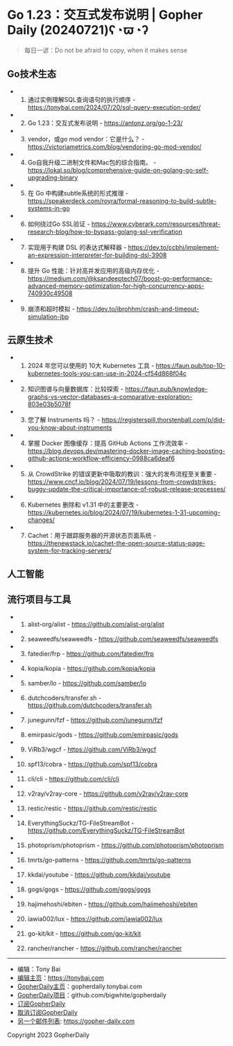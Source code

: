 # Go 1.23：交互式发布说明 | Gopher Daily (20240721)ʕ◔ϖ◔ʔ

>每日一谚：Do not be afraid to copy, when it makes sense

## Go技术生态


- 1. 通过实例理解SQL查询语句的执行顺序 - https://tonybai.com/2024/07/20/sql-query-execution-order/

- 2. Go 1.23：交互式发布说明 - https://antonz.org/go-1-23/

- 3. vendor，或go mod vendor：它是什么？ - https://victoriametrics.com/blog/vendoring-go-mod-vendor/

- 4. Go自我升级二进制文件和Mac包的综合指南。 - https://lokal.so/blog/comprehensive-guide-on-golang-go-self-upgrading-binary

- 5. 在 Go 中构建subtle系统的形式推理 - https://speakerdeck.com/royra/formal-reasoning-to-build-subtle-systems-in-go

- 6. 如何绕过Go SSL验证 - https://www.cyberark.com/resources/threat-research-blog/how-to-bypass-golang-ssl-verification

- 7. 实现用于构建 DSL 的表达式解释器 - https://dev.to/ccbhj/implement-an-expression-interpreter-for-building-dsl-3908

- 8. 提升 Go 性能：针对高并发应用的高级内存优化 - https://medium.com/@ksandeeptech07/boost-go-performance-advanced-memory-optimization-for-high-concurrency-apps-740930c49508

- 9. 崩溃和超时模拟 - https://dev.to/ibrohhm/crash-and-timeout-simulation-jbp


## 云原生技术


- 1. 2024 年您可以使用的 10大 Kubernetes 工具 - https://faun.pub/top-10-kubernetes-tools-you-can-use-in-2024-cf54d868f04c

- 2. 知识图谱与向量数据库：比较探索 - https://faun.pub/knowledge-graphs-vs-vector-databases-a-comparative-exploration-803e03b5078f

- 3. 您了解 Instruments 吗？ - https://registerspill.thorstenball.com/p/did-you-know-about-instruments

- 4. 掌握 Docker 图像缓存：提高 GitHub Actions 工作流效率 - https://blog.devops.dev/mastering-docker-image-caching-boosting-github-actions-workflow-efficiency-0988ca6deaf6

- 5. 从 CrowdStrike 的错误更新中吸取的教训：强大的发布流程至关重要 - https://www.cncf.io/blog/2024/07/19/lessons-from-crowdstrikes-buggy-update-the-critical-importance-of-robust-release-processes/

- 6. Kubernetes 删除和 v1.31 中的主要更改 - https://kubernetes.io/blog/2024/07/19/kubernetes-1-31-upcoming-changes/

- 7. Cachet：用于跟踪服务器的开源状态页面系统 - https://thenewstack.io/cachet-the-open-source-status-page-system-for-tracking-servers/


## 人工智能



## 流行项目与工具


- 1. alist-org/alist - https://github.com/alist-org/alist

- 2. seaweedfs/seaweedfs - https://github.com/seaweedfs/seaweedfs

- 3. fatedier/frp - https://github.com/fatedier/frp

- 4. kopia/kopia - https://github.com/kopia/kopia

- 5. samber/lo - https://github.com/samber/lo

- 6. dutchcoders/transfer.sh - https://github.com/dutchcoders/transfer.sh

- 7. junegunn/fzf - https://github.com/junegunn/fzf

- 8. emirpasic/gods - https://github.com/emirpasic/gods

- 9. ViRb3/wgcf - https://github.com/ViRb3/wgcf

- 10. spf13/cobra - https://github.com/spf13/cobra

- 11. cli/cli - https://github.com/cli/cli

- 12. v2ray/v2ray-core - https://github.com/v2ray/v2ray-core

- 13. restic/restic - https://github.com/restic/restic

- 14. EverythingSuckz/TG-FileStreamBot - https://github.com/EverythingSuckz/TG-FileStreamBot

- 15. photoprism/photoprism - https://github.com/photoprism/photoprism

- 16. tmrts/go-patterns - https://github.com/tmrts/go-patterns

- 17. kkdai/youtube - https://github.com/kkdai/youtube

- 18. gogs/gogs - https://github.com/gogs/gogs

- 19. hajimehoshi/ebiten - https://github.com/hajimehoshi/ebiten

- 20. iawia002/lux - https://github.com/iawia002/lux

- 21. go-kit/kit - https://github.com/go-kit/kit

- 22. rancher/rancher - https://github.com/rancher/rancher


----

- 编辑：Tony Bai
- [编辑主页](https://tonybai.com)：https://tonybai.com
- [GopherDaily主页](https://gopherdaily.tonybai.com)：gopherdaily.tonybai.com
- [GopherDaily项目](https://github.com/bigwhite/gopherdaily)：github.com/bigwhite/gopherdaily
- [订阅GopherDaily](https://gopherdaily.tonybai.com/subscribe)
- [取消订阅GopherDaily](https://gopherdaily.tonybai.com/unsubscribe)
- [另一个邮件列表](https://gopher-daily.com): https://gopher-daily.com

Copyright 2023 GopherDaily
